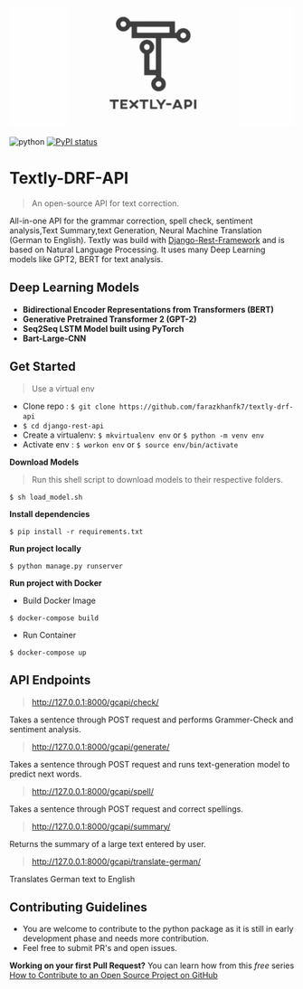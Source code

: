  
  
 <img src="https://github.com/batcypher/bash/blob/main/IMG_20210125_092915.jpg">

![python](https://img.shields.io/badge/python-3.6%20%7C%203.7%20%7C%203.8-blue)   [![PyPI status](https://img.shields.io/pypi/status/ansicolortags.svg)](https://pypi.python.org/pypi/ansicolortags/)

# Textly-DRF-API
> An open-source API for text correction.

All-in-one API for the grammar correction, spell check, sentiment analysis,Text Summary,text Generation, Neural Machine Translation (German to  English).
Textly was build with [Django-Rest-Framework](https://www.django-rest-framework.org/) and is based on Natural Language Processing. It uses many Deep Learning models like GPT2, BERT for text analysis.

## Deep Learning Models
* **Bidirectional Encoder Representations from Transformers (BERT)**
* **Generative Pretrained Transformer 2 (GPT-2)**
* **Seq2Seq LSTM Model built using PyTorch**
* **Bart-Large-CNN**

## Get Started
> Use a virtual env
* Clone repo : ```$ git clone https://github.com/farazkhanfk7/textly-drf-api```
* ```$ cd django-rest-api```
* Create a virtualenv: ```$ mkvirtualenv env``` or ```$ python -m venv env```
* Activate env : ```$ workon env``` or ```$ source env/bin/activate```

**Download Models**
> Run this shell script to download models to their respective folders.
```
$ sh load_model.sh
```
**Install dependencies** 
```
$ pip install -r requirements.txt
```

**Run project locally**
```
$ python manage.py runserver
```

**Run project with Docker** 
* Build Docker Image
```
$ docker-compose build
```

* Run Container
```
$ docker-compose up
```

## API Endpoints

> http://127.0.0.1:8000/gcapi/check/

  Takes a sentence through POST request and performs Grammer-Check and sentiment analysis. 

> http://127.0.0.1:8000/gcapi/generate/

  Takes a sentence through POST request and runs text-generation model to predict next words. 

> http://127.0.0.1:8000/gcapi/spell/

  Takes a sentence through POST request and correct spellings. 

> http://127.0.0.1:8000/gcapi/summary/

  Returns the summary of a large text entered by user.

> http://127.0.0.1:8000/gcapi/translate-german/

  Translates German text to English



## Contributing Guidelines

* You are welcome to contribute to the python package as it is still in early development phase and needs more contribution.
* Feel free to submit PR's and open issues.


**Working on your first Pull Request?** You can learn how from this *free* series [How to Contribute to an Open Source Project on GitHub](https://egghead.io/series/how-to-contribute-to-an-open-source-project-on-github)
